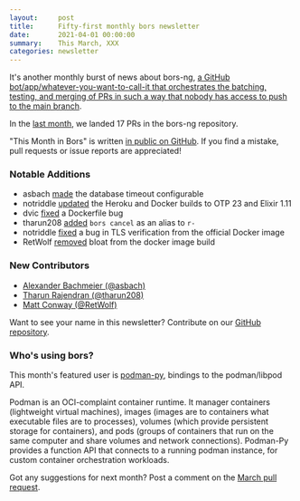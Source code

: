 ```yaml
---
layout:     post
title:      Fifty-first monthly bors newsletter
date:       2021-04-01 00:00:00
summary:    This March, XXX
categories: newsletter
---
```


It's another monthly burst of news about bors-ng, [a GitHub bot/app/whatever-you-want-to-call-it that orchestrates the batching, testing, and merging of PRs in such a way that nobody has access to push to the main branch](https://www.christopherbiscardi.com/bors).

In the [last month](https://github.com/bors-ng/bors-ng/pulls?q=is%3Apr+is%3Amerged+closed%3A2021-03-01..2021-03-31),
we landed 17 PRs in the bors-ng repository.

"This Month in Bors" is written [in public on GitHub][GitHub for TMiB].
If you find a mistake, pull requests or issue reports are appreciated!

[GitHub for TMiB]: https://github.com/bors-ng/bors-ng.github.io


### Notable Additions

* asbach [made](https://github.com/bors-ng/bors-ng/pull/1134) the database timeout configurable
* notriddle [updated](https://github.com/bors-ng/bors-ng/pull/1179) the Heroku and Docker builds to OTP 23 and Elixir 1.11
* dvic [fixed](https://github.com/bors-ng/bors-ng/pull/1182) a Dockerfile bug
* tharun208 [added](https://github.com/bors-ng/bors-ng/pull/1191) `bors cancel` as an alias to `r-`
* notriddle [fixed](https://github.com/bors-ng/bors-ng/pull/1197) a bug in TLS verification from the official Docker image
* RetWolf [removed](https://github.com/bors-ng/bors-ng/pull/1200) bloat from the docker image build


### New Contributors

* [Alexander Bachmeier (@asbach)](https://github.com/asbach)
* [Tharun Rajendran (@tharun208)](https://github.com/tharun208)
* [Matt Conway (@RetWolf)](https://github.com/RetWolf)

Want to see your name in this newsletter? Contribute on our [GitHub repository](https://github.com/bors-ng/bors-ng).


### Who's using bors?

This month's featured user is [podman-py](https://github.com/containers/podman-py), bindings to the podman/libpod API.

Podman is an OCI-complaint container runtime. It manager containers (lightweight virtual machines), images (images are to containers what executable files are to processes), volumes (which provide persistent storage for containers), and pods (groups of containers that run on the same computer and share volumes and network connections). Podman-Py provides a function API that connects to a running podman instance, for custom container orchestration workloads.

Got any suggestions for next month?
Post a comment on the [March pull request](https://github.com/bors-ng/bors-ng.github.io/pull/___).
